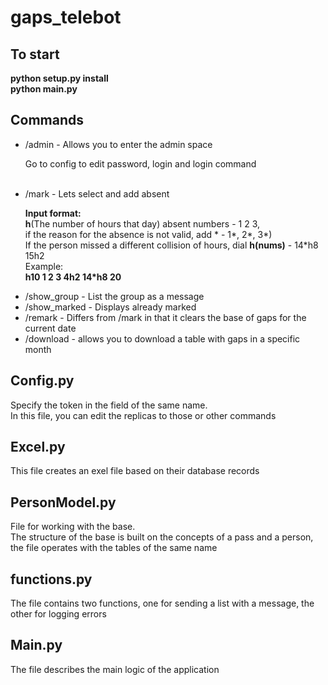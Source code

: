 # gaps_telebot
<h2>To start</h2>
<p><b>python setup.py install <br> python main.py</b></p>
<h2>Commands</h2>
<p>
<ul>
<li>/admin - Allows you to enter the admin space<br>
    <p>Go to config to edit password, login and login command</p>
</li>

<br>
<li>/mark - Lets select and add absent<p>
    <b>Input format:</b><br>
    <b>h</b>(The number of hours that day) absent numbers - 1 2 3, <br> 
    if the reason for the absence is not valid, add * - 1*, 2*, 3*) <br>
    If the person missed a different collision of hours, dial <b>h(nums)</b> - 14*h8 15h2 <br>
    Example: <br>
    <b>h10 1 2 3 4h2 14*h8 20</b>
</p></li>
<li>/show_group - List the group as a message</li>
<li>/show_marked - Displays already marked</li>
<li>/remark - Differs from /mark in that it clears the base of gaps for the current date</li>
<li>/download - allows you to download a table with gaps in a specific month</li>
</ul>
</p>
<h2>Config.py</h2>
<p>Specify the token in the field of the same name.<br> In this file, you can edit the replicas to those or other commands</p>
<h2>Excel.py</h2>
<p>This file creates an exel file based on their database records</p>
<h2>PersonModel.py</h2>
<p>
File for working with the base. <br> The structure of the base is built on the concepts of a pass and a person, the file operates with the tables of the same name</p>
<h2>functions.py</h2>
<p>
The file contains two functions, one for sending a list with a message, the other for logging errors</p>
<h2>Main.py</h2>
<p>
The file describes the main logic of the application</p>
